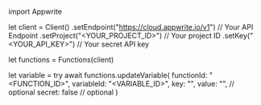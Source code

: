 import Appwrite

let client = Client()
    .setEndpoint("https://cloud.appwrite.io/v1") // Your API Endpoint
    .setProject("<YOUR_PROJECT_ID>") // Your project ID
    .setKey("<YOUR_API_KEY>") // Your secret API key

let functions = Functions(client)

let variable = try await functions.updateVariable(
    functionId: "<FUNCTION_ID>",
    variableId: "<VARIABLE_ID>",
    key: "<KEY>",
    value: "<VALUE>", // optional
    secret: false // optional
)

